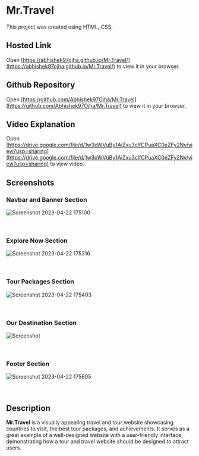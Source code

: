 # Mr.Travel

This project was created using HTML, CSS.

## Hosted Link

Open [https://abhishek97ojha.github.io/Mr.Travel/](https://abhishek97ojha.github.io/Mr.Travel/) to view it in your browser.

## Github Repository

Open [https://github.com/Abhishek97Ojha/Mr.Travel](https://github.com/Abhishek97Ojha/Mr.Travel) to view it in your browser.

## Video Explanation

Open [https://drive.google.com/file/d/1w3oWVuBy1AiZxu3clfCPuaXC0eZFy2Nv/view?usp=sharing](https://drive.google.com/file/d/1w3oWVuBy1AiZxu3clfCPuaXC0eZFy2Nv/view?usp=sharing) to view video.

## Screenshots

### Navbar and Banner Section
![Screenshot 2023-04-22 175100](https://user-images.githubusercontent.com/73434349/233787925-e7f0ea43-f21b-40b1-8154-b6253daa05c5.png)
<br/><br/><br/>

### Explore Now Section
![Screenshot 2023-04-22 175316](https://user-images.githubusercontent.com/73434349/233787934-bdaf9492-fbdf-44de-b43f-687fd6ba5f1a.png)
<br/><br/><br/>

### Tour Packages Section
![Screenshot 2023-04-22 175403](https://user-images.githubusercontent.com/73434349/233787942-7276d651-c11c-499e-b262-0f85098304e4.png)
<br/><br/><br/>

### Our Destination Section
![Screenshot ](https://user-images.githubusercontent.com/73434349/233787961-0ee9e46f-e066-41eb-9497-367384df9b7d.png)
<br/><br/><br/>

### Footer Section
![Screenshot 2023-04-22 175605](https://user-images.githubusercontent.com/73434349/233787971-8beed70b-804e-48eb-8834-b4dca4ea30df.png)
<br/><br/><br/>

## Description

**Mr.Travel** is a visually appealing travel and tour website showcasing countries to visit, the best tour packages, and achievements. It serves as a great example of a well-designed website with a user-friendly interface, demonstrating how a tour and travel website should be designed to attract users.

